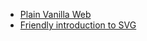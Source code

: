 - [Plain Vanilla Web](https://plainvanillaweb.com)
- [Friendly introduction to SVG](https://www.joshwcomeau.com/svg/friendly-introduction-to-svg/)
